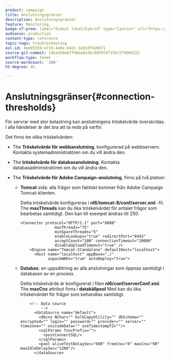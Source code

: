 ```yaml
---
product: campaign
title: Anslutningsgränser
description: Anslutningsgränser
feature: Monitoring
badge-v7-prem: label="Endast lokal/hybrid" type="Caution" url="https://experienceleague.adobe.com/docs/campaign-classic/using/installing-campaign-classic/architecture-and-hosting-models/hosting-models-lp/hosting-models.html?lang=sv" tooltip="Gäller endast lokala och hybrida driftsättningar"
audience: production
content-type: reference
topic-tags: troubleshooting
exl-id: 4ee05559-e719-4e6e-b42c-1e82df428871
source-git-commit: 14ba450ebff9bba6a36c0df07d715b7279604222
workflow-type: tm+mt
source-wordcount: '169'
ht-degree: 4%

---
```


# Anslutningsgränser{#connection-thresholds}



För servrar med stor belastning kan anslutningens tröskelvärde överskridas. I alla händelser är det bra att ta reda på varför.

Det finns tre olika tröskelvärden:

* The **Tröskelvärde för webbanslutning**, konfigurerad på webbservern. Kontakta systemadministratören om du vill ändra den.

* The **tröskelvärde för databasanslutning**. Kontakta databasadministratören om du vill ändra den.

* The **Tröskelvärde för Adobe Campaign-anslutning**, finns på två platser:

   * **Tomcat** sida: alla frågor som faktiskt kommer från Adobe Campaign Tomcat-klienten.

     Detta tröskelvärde konfigureras i **nl6/tomcat-8/conf/server.xml** -fil. The **maxThreads** kan du öka tröskelvärdet för antalet frågor som bearbetas samtidigt. Den kan till exempel ändras till 250.

     ```
     <Connector protocol="HTTP/1.1" port="8080"
                    maxThreads="75"
                    minSpareThreads="5"
                    enableLookups="true" redirectPort="8443"
                    acceptCount="100" connectionTimeout="20000"
                    disableUploadTimeout="true" />
         <Engine name="Tomcat-Standalone" defaultHost="localhost">
           <Host name="localhost" appBase="./"
                 unpackWARs="true" autoDeploy="true">
     ```

   * **Databas**: en uppsättning av alla anslutningar som öppnas samtidigt i databasen av en process.

     Detta tröskelvärde är konfigurerat i filen **nl6/conf/serverConf.xml**. The **maxCnx** attribut finns i **datakällpool** Med kan du öka tröskelvärdet för frågor som behandlas samtidigt.

     ```
         <!-- Data source
              -->
           <dataSource name="default">
             <dbcnx NChar="" bulkCopyUtility="" dbSchema="" encrypted="" login="" password="" provider="" server="" timezone="" unicodeData="" useTimestampTZ=""/>
             <sqlParams funcPrefix="">
               <postConnectSQL/>
             </sqlParams>
             <pool aliveTestDelaySec="600" freeCnx="0" maxCnx="90" maxIdleDelaySec="1200"/>
           </dataSource>
     ```
